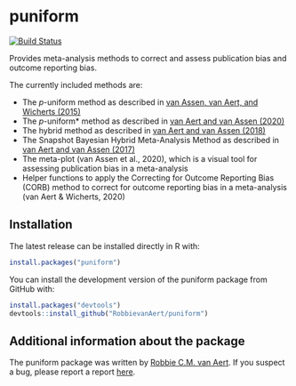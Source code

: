 
<!-- README.md is generated from README.Rmd. Please edit that file -->

# puniform

[![Build
Status](https://travis-ci.org/RobbievanAert/puniform.svg?branch=develop)](https://travis-ci.org/RobbievanAert/puniform)

Provides meta-analysis methods to correct and assess publication bias
and outcome reporting bias.

The currently included methods are:

  - The *p*-uniform method as described in [van Assen, van Aert, and
    Wicherts (2015)](http://dx.doi.org/10.1037/met0000025)
  - The *p*-uniform\* method as described in [van Aert and van Assen
    (2020)](https://osf.io/preprints/metaarxiv/zqjr9/)
  - The hybrid method as described in [van Aert and van Assen
    (2018)](https://link.springer.com/article/10.3758/s13428-017-0967-6)
  - The Snapshot Bayesian Hybrid Meta-Analysis Method as described in
    [van Aert and van Assen
    (2017)](https://journals.plos.org/plosone/article?id=10.1371/journal.pone.0175302)
  - The meta-plot (van Assen et al., 2020), which is a visual tool for
    assessing publication bias in a meta-analysis
  - Helper functions to apply the Correcting for Outcome Reporting Bias
    (CORB) method to correct for outcome reporting bias in a
    meta-analysis (van Aert & Wicherts, 2020)

## Installation

The latest release can be installed directly in R with:

``` r
install.packages("puniform")
```

You can install the development version of the puniform package from
GitHub with:

``` r
install.packages("devtools")
devtools::install_github("RobbievanAert/puniform")
```

## Additional information about the package

The puniform package was written by [Robbie C.M. van
Aert](http://www.robbievanaert.com). If you suspect a bug, please report
a report [here](https://github.com/RobbievanAert/puniform/issues).
